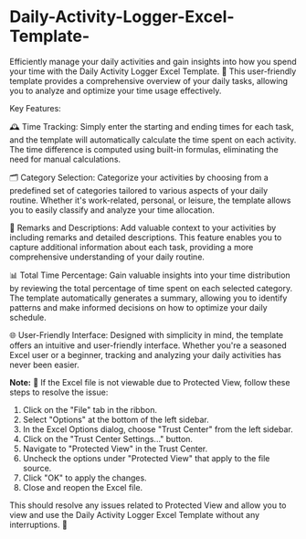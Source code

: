 # Daily-Activity-Logger-Excel-Template-
Efficiently manage your daily activities and gain insights into how you spend your time with the Daily Activity Logger Excel Template. 🚀 This user-friendly template provides a comprehensive overview of your daily tasks, allowing you to analyze and optimize your time usage effectively.

Key Features:


🕰️ Time Tracking: Simply enter the starting and ending times for each task, and the template will automatically calculate the time spent on each activity. The time difference is computed using built-in formulas, eliminating the need for manual calculations.

🗂️ Category Selection: Categorize your activities by choosing from a predefined set of categories tailored to various aspects of your daily routine. Whether it's work-related, personal, or leisure, the template allows you to easily classify and analyze your time allocation.

📝 Remarks and Descriptions: Add valuable context to your activities by including remarks and detailed descriptions. This feature enables you to capture additional information about each task, providing a more comprehensive understanding of your daily routine.

📊 Total Time Percentage: Gain valuable insights into your time distribution by reviewing the total percentage of time spent on each selected category. The template automatically generates a summary, allowing you to identify patterns and make informed decisions on how to optimize your daily schedule.

🌐 User-Friendly Interface: Designed with simplicity in mind, the template offers an intuitive and user-friendly interface. Whether you're a seasoned Excel user or a beginner, tracking and analyzing your daily activities has never been easier.






**Note:** 🛑 If the Excel file is not viewable due to Protected View, follow these steps to resolve the issue:

1. Click on the "File" tab in the ribbon.
2. Select "Options" at the bottom of the left sidebar.
3. In the Excel Options dialog, choose "Trust Center" from the left sidebar.
4. Click on the "Trust Center Settings..." button.
5. Navigate to "Protected View" in the Trust Center.
6. Uncheck the options under "Protected View" that apply to the file source.
7. Click "OK" to apply the changes.
8. Close and reopen the Excel file.

This should resolve any issues related to Protected View and allow you to view and use the Daily Activity Logger Excel Template without any interruptions. 🚀

